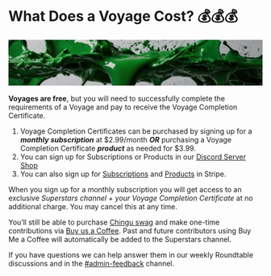 # What Does a Voyage Cost? 💰💰💰
![Voyage topic banner](../assets/horizontal-paint-splash-green.jpg)

**Voyages are free**, but you will need to successfully complete the requirements of a Voyage and pay to receive the Voyage Completion Certificate.

1. Voyage Completion Certificates can be purchased by signing up for a **_monthly subscription_** at $2.99/month **_OR_** purchasing a Voyage Completion Certificate **_product_** as needed for $3.99.
2. You can sign up for Subscriptions or Products in our [Discord Server Shop](https://discord.com/channels/330284646283608064/shop)
3. You can also sign up for [Subscriptions](https://buy.stripe.com/7sIaHh0Ev5oY3BecMN) and [Products](https://buy.stripe.com/bIY5mXevl5oYgo0fYY) in Stripe.
  
When you sign up for a monthly subscription you will get access to an exclusive _Superstars channel + your Voyage Completion Certificate_ at no additional charge. You may cancel this at any time.
  
You’ll still be able to purchase [Chingu swag](https://chingu.myspreadshop.com/) and make one-time contributions via [Buy us a Coffee](https://www.buymeacoffee.com/chingu). Past and future contributors using Buy Me a Coffee will automatically be added to the Superstars channel.

If you have questions we can help answer them in our weekly Roundtable discussions and in the [#admin-feedback](https://discord.com/channels/330284646283608064/906906045077671986) channel.
